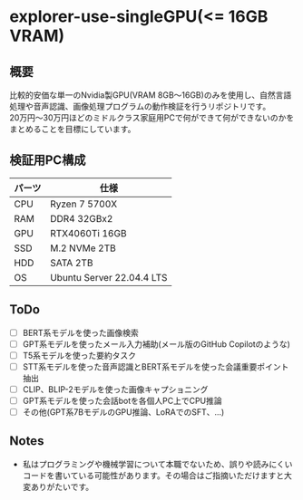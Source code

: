 # explorer-use-singleGPU(<= 16GB VRAM)
## 概要
比較的安価な単一のNvidia製GPU(VRAM 8GB～16GB)のみを使用し、自然言語処理や音声認識、画像処理プログラムの動作検証を行うリポジトリです。  
20万円～30万円ほどのミドルクラス家庭用PCで何ができて何ができないのかをまとめることを目標にしています。

## 検証用PC構成
| パーツ | 仕様 |
|--------|------|
| CPU | Ryzen 7 5700X |
| RAM | DDR4 32GBx2 |
| GPU | RTX4060Ti 16GB |
| SSD | M.2 NVMe 2TB |
| HDD | SATA 2TB |
| OS | Ubuntu Server 22.04.4 LTS |

## ToDo
- [ ] BERT系モデルを使った画像検索
- [ ] GPT系モデルを使ったメール入力補助(メール版のGitHub Copilotのような)
- [ ] T5系モデルを使った要約タスク
- [ ] STT系モデルを使った音声認識とBERT系モデルを使った会議重要ポイント抽出
- [ ] CLIP、BLIP-2モデルを使った画像キャプショニング
- [ ] GPT系モデルを使った会話botを各個人PC上でCPU推論
- [ ] その他(GPT系7BモデルのGPU推論、LoRAでのSFT、...)

## Notes
- 私はプログラミングや機械学習について本職でないため、誤りや読みにくいコードを書いている可能性があります。その場合はご指摘いただけますと大変ありがたいです。
